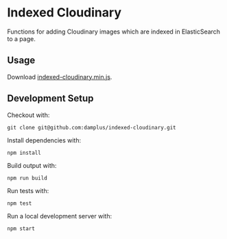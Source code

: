 # Indexed Cloudinary

Functions for adding Cloudinary images which are indexed in ElasticSearch to a page.

## Usage

Download [indexed-cloudinary.min.js](https://github.com/damplus/indexed-cloudinary/raw/master/dist/indexed-cloudinary.min.js).

## Development Setup

Checkout with:

`git clone git@github.com:damplus/indexed-cloudinary.git`

Install dependencies with:

`npm install`

Build output with:

`npm run build`

Run tests with:

`npm test`

Run a local development server with:

`npm start`
